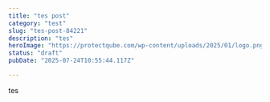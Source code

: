 ```yaml
---
title: "tes post"
category: "test"
slug: "tes-post-84221"
description: "tes"
heroImage: "https://protectqube.com/wp-content/uploads/2025/01/logo.png"
status: "draft"
pubDate: "2025-07-24T10:55:44.117Z"

---
```


tes